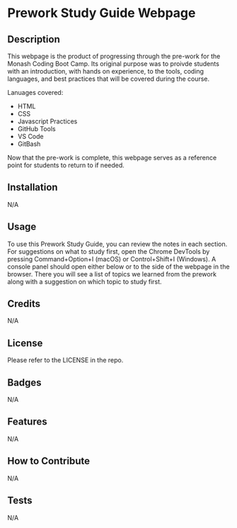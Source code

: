 # Prework Study Guide Webpage

## Description

This webpage is the product of progressing through the pre-work for the Monash Coding Boot Camp.
Its original purpose was to proivde students with an introduction, with hands on experience, to the tools, coding languages, and best practices that will be covered during the course.

Lanuages covered:
 - HTML
 - CSS
 - Javascript
Practices
 - GitHub
 Tools
 - VS Code
 - GitBash
 
Now that the pre-work is complete, this webpage serves as a reference point for students to return to if needed.

## Installation

N/A

## Usage


To use this Prework Study Guide, you can review the notes in each section. For suggestions on what to study first, open the Chrome DevTools by pressing Command+Option+I (macOS) or Control+Shift+I (Windows). A console panel should open either below or to the side of the webpage in the browser. There you will see a list of topics we learned from the prework along with a suggestion on which topic to study first.


## Credits

N/A

## License

Please refer to the LICENSE in the repo.

## Badges

N/A

## Features

N/A

## How to Contribute

N/A

## Tests

N/A